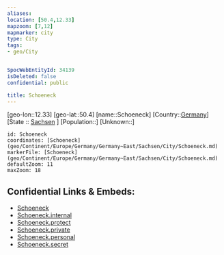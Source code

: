 ```yaml
---
aliases: 
location: [50.4,12.33]
mapzoom: [7,12] 
mapmarker: city 
type: City
tags:
- geo/City


SpocWebEntityId: 34139
isDeleted: false
confidential: public

title: Schoeneck
---
```

[geo-lon::12.33]
[geo-lat::50.4]
[name::Schoeneck]
[Country::[Germany](geo/Continent/Europe/Germany.md)]
[State :: [Sachsen](geo/Continent/Europe/Germany/Germany~East/Sachsen.md) ]
[Population::]
[Unknown::]


```leaflet
id: Schoeneck
coordinates: [Schoeneck](geo/Continent/Europe/Germany/Germany~East/Sachsen/City/Schoeneck.md)
markerFile: [Schoeneck](geo/Continent/Europe/Germany/Germany~East/Sachsen/City/Schoeneck.md)
defaultZoom: 11 
maxZoom: 18
```


## Confidential Links & Embeds: 
- [Schoeneck](../../../../../../../../_public/geo/Continent/Europe/Germany/Germany~East/Sachsen/City/Schoeneck.md) 
- [Schoeneck.internal](../../../../../../../../_internal/geo/Continent/Europe/Germany/Germany~East/Sachsen/City/Schoeneck.internal.md) 
- [Schoeneck.protect](../../../../../../../../_protect/geo/Continent/Europe/Germany/Germany~East/Sachsen/City/Schoeneck.protect.md) 
- [Schoeneck.private](../../../../../../../../_private/geo/Continent/Europe/Germany/Germany~East/Sachsen/City/Schoeneck.private.md) 
- [Schoeneck.personal](../../../../../../../../_personal/geo/Continent/Europe/Germany/Germany~East/Sachsen/City/Schoeneck.personal.md) 
- [Schoeneck.secret](../../../../../../../../_secret/geo/Continent/Europe/Germany/Germany~East/Sachsen/City/Schoeneck.secret.md) 
